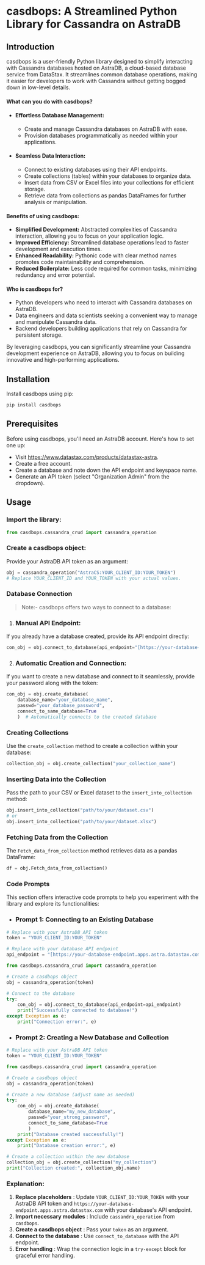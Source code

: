 # casdbops: A Streamlined Python Library for Cassandra on AstraDB

## **Introduction**
casdbops is a user-friendly Python library designed to simplify interacting with Cassandra databases hosted on AstraDB, a cloud-based database service from DataStax. It streamlines common database operations, making it easier for developers to work with Cassandra without getting bogged down in low-level details.

#### **What can you do with casdbops?**

- #### **Effortless Database Management:**
  - Create and manage Cassandra databases on AstraDB with ease.
  - Provision databases programmatically as needed within your applications.
- #### **Seamless Data Interaction:**
  - Connect to existing databases using their API endpoints.
  - Create collections (tables) within your databases to organize data.
  - Insert data from CSV or Excel files into your collections for efficient storage.
  - Retrieve data from collections as pandas DataFrames for further analysis or manipulation.

#### **Benefits of using casdbops:**

- **Simplified Development:** Abstracted complexities of Cassandra interaction, allowing you to focus on your application logic.
- **Improved Efficiency:** Streamlined database operations lead to faster development and execution times.
- **Enhanced Readability:** Pythonic code with clear method names promotes code maintainability and comprehension.
- **Reduced Boilerplate:** Less code required for common tasks, minimizing redundancy and error potential.

#### **Who is casdbops for?**

- Python developers who need to interact with Cassandra databases on AstraDB.
- Data engineers and data scientists seeking a convenient way to manage and manipulate Cassandra data.
- Backend developers building applications that rely on Cassandra for persistent storage.

By leveraging casdbops, you can significantly streamline your Cassandra development experience on AstraDB, allowing you to focus on building innovative and high-performing applications.

## **Installation**

Install casdbops using pip:

```bash
pip install casdbops
```

## **Prerequisites**
Before using casdbops, you'll need an AstraDB account. Here's how to set one up:

- Visit https://www.datastax.com/products/datastax-astra.
- Create a free account.
- Create a database and note down the API endpoint and keyspace name.
- Generate an API token (select "Organization Admin" from the dropdown).


## **Usage**

### **Import the library:**

``` Python
from casdbops.cassandra_crud import cassandra_operation
```

### **Create a casdbops object:**
Provide your AstraDB API token as an argument:

```Python
obj = cassandra_operation("AstraCS:YOUR_CLIENT_ID:YOUR_TOKEN")
# Replace YOUR_CLIENT_ID and YOUR_TOKEN with your actual values.
```

### **Database Connection**

>Note:-  casdbops offers two ways to connect to a database:

1. ### Manual API Endpoint:
If you already have a database created, provide its API endpoint directly:

```Python
con_obj = obj.connect_to_database(api_endpoint="[https://your-database-endpoint.apps.astra.datastax.com](https://your-database-endpoint.apps.astra.datastax.com)")
```
2. ### Automatic Creation and Connection:
If you want to create a new database and connect to it seamlessly, provide your password along with the token:


```Python
con_obj = obj.create_database(
    database_name="your_database_name",
    passwd="your_database_password",
    connect_to_same_database=True
    )  # Automatically connects to the created database
```

### **Creating Collections**

Use the `create_collection` method to create a collection within your database:

```Python
collection_obj = obj.create_collection("your_collection_name")
```

### **Inserting Data into the Collection**

Pass the path to your CSV or Excel dataset to the `insert_into_collection` method:

```Python
obj.insert_into_collection("path/to/your/dataset.csv")
# or
obj.insert_into_collection("path/to/your/dataset.xlsx")
```

### **Fetching Data from the Collection**

The `Fetch_data_from_collection` method retrieves data as a pandas DataFrame:

```Python
df = obj.Fetch_data_from_collection()
```

### **Code Prompts**

This section offers interactive code prompts to help you experiment with the library and explore its functionalities:

- ### Prompt 1: Connecting to an Existing Database

```Python
# Replace with your AstraDB API token
token = "YOUR_CLIENT_ID:YOUR_TOKEN"

# Replace with your database API endpoint
api_endpoint = "[https://your-database-endpoint.apps.astra.datastax.com](https://your-database-endpoint.apps.astra.datastax.com)"

from casdbops.cassandra_crud import cassandra_operation

# Create a casdbops object
obj = cassandra_operation(token)

# Connect to the database
try:
    con_obj = obj.connect_to_database(api_endpoint=api_endpoint)
    print("Successfully connected to database!")
except Exception as e:
    print("Connection error:", e)
```

- ### Prompt 2: Creating a New Database and Collection

```python
# Replace with your AstraDB API token
token = "YOUR_CLIENT_ID:YOUR_TOKEN"

from casdbops.cassandra_crud import cassandra_operation

# Create a casdbops object
obj = cassandra_operation(token)

# Create a new database (adjust name as needed)
try:
    con_obj = obj.create_database(
        database_name="my_new_database",
        passwd="your_strong_password",
        connect_to_same_database=True
        )
    print("Database created successfully!")
except Exception as e:
    print("Database creation error:", e)

# Create a collection within the new database
collection_obj = obj.create_collection("my_collection")
print("Collection created:", collection_obj.name)
``` 


### **Explanation:**

1.  **Replace placeholders** : Update `YOUR_CLIENT_ID:YOUR_TOKEN` with your AstraDB API token and `https://your-database-endpoint.apps.astra.datastax.com` with your database's API endpoint.
2. **Import necessary modules** : Include `cassandra_operation` from `casdbops`.
3. **Create a casdbops object** : Pass your `token` as an argument.
4. **Connect to the database** : Use `connect_to_database` with the API endpoint.
5. **Error handling** : Wrap the connection logic in a `try-except` block for graceful error handling.


